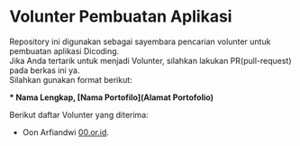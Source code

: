 # Volunter Pembuatan Aplikasi  
Repository ini digunakan sebagai sayembara pencarian volunter untuk pembuatan aplikasi Dicoding.  
Jika Anda tertarik untuk menjadi Volunter, silahkan lakukan  PR(pull-request) pada berkas ini ya.  
Silahkan gunakan format berikut:  

**\* Nama Lengkap, [Nama Portofilo](Alamat Portofolio)**  

Berikut daftar Volunter yang diterima:  

* Oon Arfiandwi [00.or.id](https://oo.or.id).
